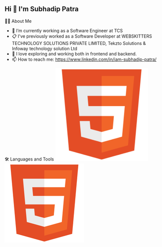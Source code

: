 ## Hi 👋 I'm Subhadip Patra

👩‍💻 About Me

- 💼 I’m currently working as a Software Engineer at TCS
- 📋 I've previously worked as a Software Developer at WEBSKITTERS TECHNOLOGY SOLUTIONS PRIVATE LIMITED, Tekzto Solutions & Infoway technology solution Ltd
- 🧭 I love exploring and working both in frontend and backend.
- 📫 How to reach me: https://www.linkedin.com/in/iam-subhadip-patra/

🛠️ Languages and Tools
<img src="https://github.com/devicons/devicon/blob/master/icons/html5/html5-original.svg" width="300" />
   ![alt text](https://github.com/devicons/devicon/blob/master/icons/html5/html5-original.svg)
